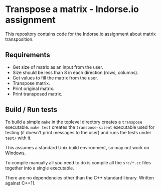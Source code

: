 # Transpose a matrix - Indorse.io assignment

This repository contains code for the Indorse.io assignment about
matrix transposition.

## Requirements

 - Get size of matrix as an input from the user.
 - Size should be less than 8 in each direction (rows, columns).
 - Get values to fill the matrix from the user.
 - Transpose matrix.
 - Print original matrix.
 - Print transposed matrix.

## Build / Run tests

To build a simple `make` in the toplevel directory creates a
`transpose` executable.  `make test` creates the `transpose-silent`
executable used for testing (it doesn't print messages to the user)
and runs the tests under `test/` with it.

This assumes a standard Unix build environment, so may not work on
Windows.

To compile manually all you need to do is compile all the `src/*.cc`
files together into a single executable.

There are no dependencies other than the C++ standard library.
Written against C++11.


